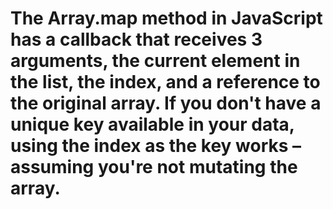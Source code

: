 # The Array.map method in JavaScript has a callback that receives 3 arguments, the current element in the list, the index, and a reference to the original array. If you don't have a unique key available in your data, using the index as the key works – assuming you're not mutating the array.
